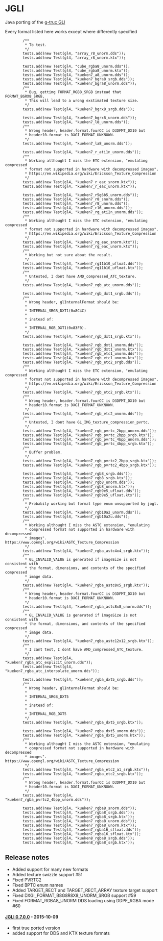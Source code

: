 # JGLI

Java porting of the [g-truc GLI](https://github.com/g-truc/gli)

Every format listed here works except where differently specified 

            /**
             * To test.
             */
            tests.add(new Test(gl4, "array_r8_unorm.dds"));
            tests.add(new Test(gl4, "array_r8_unorm.ktx"));
            
            tests.add(new Test(gl4, "cube_rgba8_unorm.dds"));
            tests.add(new Test(gl4, "cube_rgba8_unorm.ktx"));
            tests.add(new Test(gl4, "kueken7_a8_unorm.dds"));
            tests.add(new Test(gl4, "kueken7_bgra8_srgb.dds"));
            tests.add(new Test(gl4, "kueken7_bgra8_unorm.dds"));
            /**
             * Bug, getting FORMAT_RGB8_SRGB instead that FORMAT_BGRX8_SRGB.
             * This will lead to a wrong exstimated texture size.
             */
            tests.add(new Test(gl4, "kueken7_bgrx8_srgb.dds"));
            
            tests.add(new Test(gl4, "kueken7_bgrx8_unorm.dds"));
            tests.add(new Test(gl4, "kueken7_l8_unorm.dds"));
            /**
             * Wrong header, header.format.fourCC is D3DFMT_DX10 but
             * header10.format is DXGI_FORMAT_UNKNOWN.
             */
            tests.add(new Test(gl4, "kueken7_la8_unorm.dds"));
            
            tests.add(new Test(gl4, "kueken7_r_ati1n_unorm.dds"));
            /**
             * Working althought I miss the ETC extension, "emulating compressed
             * format not supported in hardware with decompressed images".
             * https://en.wikipedia.org/wiki/Ericsson_Texture_Compression
             */
            tests.add(new Test(gl4, "kueken7_r_eac_snorm.ktx"));
            tests.add(new Test(gl4, "kueken7_r_eac_unorm.ktx"));
            
            tests.add(new Test(gl4, "kueken7_r5g6b5_unorm.dds"));
            tests.add(new Test(gl4, "kueken7_r8_snorm.dds"));
            tests.add(new Test(gl4, "kueken7_r8_unorm.dds"));
            tests.add(new Test(gl4, "kueken7_r16_unorm.dds"));
            tests.add(new Test(gl4, "kueken7_rg_ati2n_unorm.dds"));
            /**
             * Working althought I miss the ETC extension, "emulating compressed
             * format not supported in hardware with decompressed images".
             * https://en.wikipedia.org/wiki/Ericsson_Texture_Compression
             */
            tests.add(new Test(gl4, "kueken7_rg_eac_snorm.ktx"));            
            tests.add(new Test(gl4, "kueken7_rg_eac_unorm.ktx"));            
            /**
             * Working but not sure about the result.
             */
            tests.add(new Test(gl4, "kueken7_rg11b10_ufloat.dds"));
            tests.add(new Test(gl4, "kueken7_rg11b10_ufloat.ktx"));
            /**
             * Untested, I dont have AMD_compressed_ATC_texture.
             */
            tests.add(new Test(gl4, "kueken7_rgb_atc_unorm.dds"));
            
            tests.add(new Test(gl4, "kueken7_rgb_dxt1_srgb.dds"));
            /**
             * Wrong header, glInternalFormat should be:
             *
             * INTERNAL_SRGB_DXT1(0x8C4C)
             *
             * instead of:
             *
             * INTERNAL_RGB_DXT1(0x83F0).
             */
            tests.add(new Test(gl4, "kueken7_rgb_dxt1_srgb.ktx"));
            
            tests.add(new Test(gl4, "kueken7_rgb_dxt1_unorm.dds"));
            tests.add(new Test(gl4, "kueken7_rgb_dxt1_unorm.ktx"));
            tests.add(new Test(gl4, "kueken7_rgb_etc1_unorm.dds"));
            tests.add(new Test(gl4, "kueken7_rgb_etc1_unorm.ktx"));
            tests.add(new Test(gl4, "kueken7_rgb_etc2_srgb.dds"));
            /**
             * Working althought I miss the ETC extension, "emulating compressed
             * format not supported in hardware with decompressed images".
             * https://en.wikipedia.org/wiki/Ericsson_Texture_Compression
             */
            tests.add(new Test(gl4, "kueken7_rgb_etc2_srgb.ktx"));
            /**
             * Wrong header, header.format.fourCC is D3DFMT_DX10 but
             * header10.format is DXGI_FORMAT_UNKNOWN.
             */
            tests.add(new Test(gl4, "kueken7_rgb_etc2_unorm.dds"));
            /**
             * Untested, I dont have GL_IMG_texture_compression_pvrtc.
             */
            tests.add(new Test(gl4, "kueken7_rgb_pvrtc_2bpp_unorm.dds"));
            tests.add(new Test(gl4, "kueken7_rgb_pvrtc_2bpp_srgb.ktx"));
            tests.add(new Test(gl4, "kueken7_rgb_pvrtc_4bpp_unorm.dds"));
            tests.add(new Test(gl4, "kueken7_rgb_pvrtc_4bpp_srgb.ktx"));
            /**
             * Buffer problem.
             */
            tests.add(new Test(gl4, "kueken7_rgb_pvrtc2_2bpp_srgb.ktx"));
            tests.add(new Test(gl4, "kueken7_rgb_pvrtc2_4bpp_srgb.ktx"));
            
            tests.add(new Test(gl4, "kueken7_rgb8_srgb.dds"));
            tests.add(new Test(gl4, "kueken7_rgb8_srgb.ktx"));
            tests.add(new Test(gl4, "kueken7_rgb8_unorm.dds"));        
            tests.add(new Test(gl4, "kueken7_rgb8_unorm.ktx"));        
            tests.add(new Test(gl4, "kueken7_rgb9e5_ufloat.dds"));
            tests.add(new Test(gl4, "kueken7_rgb9e5_ufloat.ktx"));
            /**
             * Probabily working but format type enum unsupported by jogl.
             */
            tests.add(new Test(gl4, "kueken7_rgb10a2_unorm.dds"));
            tests.add(new Test(gl4, "kueken7_rgb10a2u.dds"));
            /**
             * Working althought I miss the ASTC extension, "emulating
             * compressed format not supported in hardware with decompressed
             * images". https://www.opengl.org/wiki/ASTC_Texture_Compression
             */
            tests.add(new Test(gl4, "kueken7_rgba_astc4x4_srgb.ktx"));
            /**
             * GL_INVALID_VALUE is generated if imageSize is not consistent with
             * the format, dimensions, and contents of the specified compressed
             * image data.
             */
            tests.add(new Test(gl4, "kueken7_rgba_astc8x5_srgb.ktx"));
            /**
             * Wrong header, header.format.fourCC is D3DFMT_DX10 but
             * header10.format is DXGI_FORMAT_UNKNOWN.
             */
            tests.add(new Test(gl4, "kueken7_rgba_astc8x8_unorm.dds"));
            /**
             * GL_INVALID_VALUE is generated if imageSize is not consistent with
             * the format, dimensions, and contents of the specified compressed
             * image data.
             */
            tests.add(new Test(gl4, "kueken7_rgba_astc12x12_srgb.ktx"));
            /**
             * I cant test, I dont have AMD_compressed_ATC_texture.
             */
            tests.add(new Test(gl4, "kueken7_rgba_atc_explicit_unorm.dds"));
            tests.add(new Test(gl4, "kueken7_rgba_atc_interpolate_unorm.dds"));
            
            tests.add(new Test(gl4, "kueken7_rgba_dxt5_srgb.dds"));
            /**
             * Wrong header, glInternalFormat should be:
             *
             * INTERNAL_SRGB_DXT5
             *
             * instead of:
             *
             * INTERNAL_RGB_DXT5
             */
            tests.add(new Test(gl4, "kueken7_rgba_dxt5_srgb.ktx"));
            
            tests.add(new Test(gl4, "kueken7_rgba_dxt5_unorm.dds"));
            tests.add(new Test(gl4, "kueken7_rgba_dxt5_unorm.ktx"));
            /**
             * Working althought I miss the ASTC extension, "emulating
             * compressed format not supported in hardware with decompressed
             * images". https://www.opengl.org/wiki/ASTC_Texture_Compression
             */
            tests.add(new Test(gl4, "kueken7_rgba_etc2_a1_srgb.ktx"));
            tests.add(new Test(gl4, "kueken7_rgba_etc2_srgb.ktx"));
            /**
             * Wrong header, header.format.fourCC is D3DFMT_DX10 but
             * header10.format is DXGI_FORMAT_UNKNOWN.
             */
            tests.add(new Test(gl4, "kueken7_rgba_pvrtc2_4bpp_unorm.dds"));

            tests.add(new Test(gl4, "kueken7_rgba8_snorm.dds"));
            tests.add(new Test(gl4, "kueken7_rgba8_srgb.dds"));
            tests.add(new Test(gl4, "kueken7_rgba8_srgb.ktx"));
            tests.add(new Test(gl4, "kueken7_rgba8_unorm.dds"));
            tests.add(new Test(gl4, "kueken7_rgba8_unorm.ktx"));
            tests.add(new Test(gl4, "kueken7_rgba16_sfloat.dds"));
            tests.add(new Test(gl4, "kueken7_rgba16_sfloat.ktx"));
            tests.add(new Test(gl4, "kueken8_rgba8_srgb.dds"));
            tests.add(new Test(gl4, "kueken8_rgba8_srgb.ktx"));

## Release notes

- Added support for many new formats
- Added texture swizzle support #51
- Fixed PVRTC2
- Fixed BPTC enum names
- Added TARGET_RECT and TARGET_RECT_ARRAY texture target support
- Fixed DXGI_FORMAT_B8G8R8X8_UNORM_SRGB support #59
- Fixed FORMAT_RGBA8_UNORM DDS loading using DDPF_RGBA mode #60

#### [JGLI 0.7.0.0](https://github.com/elect86/jgli/releases/tag/0.7.0.0) - 2015-10-09

- first true ported version 
- added support for DDS and KTX texture formats


